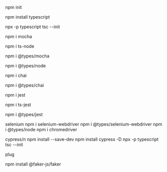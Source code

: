 npm init

npm install typescript

npx -p typescript tsc --init


npm i mocha

npm i ts-node

npm i @types/mocha

npm i @types/node


npm i chai

npm i @types/chai


npm i jest

npm i ts-jest

npm i @types/jest 

selenium
npm i selenium-webdriver
npm i @types/selenium-webdriver
npm i @types/node
npm i chromedriver


cypress/n
npm install --save-dev
npm install cypress -D
npx -p typescript tsc --init


plug

npm install @faker-js/faker